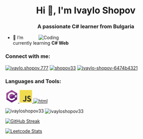 <h1 align="center">Hi 👋, I'm Ivaylo Shopov</h1>
<h3 align="center">A passionate C# learner from Bulgaria</h3>
<img align="right" alt="Coding" width="400" src="https://cdn.dribbble.com/users/1162077/screenshots/3848914/programmer.gif">

- 🌱 I’m currently learning **C# Web**

<h3 align="left">Connect with me:</h3>
<p align="left">
<a href="https://fb.com/ivaylo.shopov.777" target="blank"><img align="center" src="https://raw.githubusercontent.com/rahuldkjain/github-profile-readme-generator/master/src/images/icons/Social/facebook.svg" alt="ivaylo.shopov.777" height="30" width="40" /></a>
<a href="https://instagram.com/shopov33" target="blank"><img align="center" src="https://raw.githubusercontent.com/rahuldkjain/github-profile-readme-generator/master/src/images/icons/Social/instagram.svg" alt="shopov33" height="30" width="40" /></a>
<a href="https://www.linkedin.com/in/ivaylo-shopov-6474b4321/" target="blank"><img align="center" src="https://img.shields.io/badge/LinkedIn-0077B5?style=for-the-badge&logo=linkedin&logoColor=white" alt="ivaylo-shopov-6474b4321" height="30" width="100" /></a>
</p>

<h3 align="left">Languages and Tools:</h3>
<p align="left"> 
<a href="https://www.w3schools.com/cs/" target="_blank" rel="noreferrer"> <img src="https://raw.githubusercontent.com/devicons/devicon/master/icons/csharp/csharp-original.svg" alt="csharp" width="40" height="40"/> </a> 
<a href="https://www.w3schools.com/js/" target="_blank" rel="noreferrer"> <img src="https://raw.githubusercontent.com/devicons/devicon/master/icons/javascript/javascript-original.svg" alt="javascript" width="40" height="40"/> </a>
<a href="https://www.w3schools.com/html/" target="_blank" rel="noreferrer"> <img src="https://www.w3.org/html/logo/downloads/HTML5_Logo.svg" alt="html" width="40" height="40"/> </a></p>

<p><img align="left" src="https://github-readme-stats-sigma-five.vercel.app/api/top-langs?username=ivayloshopov33&show_icons=true&locale=en&layout=compact" alt="ivayloshopov33" /></p>

<p>&nbsp;<img align="center" src="https://github-readme-stats-sigma-five.vercel.app/api?username=ivayloshopov33&show_icons=true&locale=en" alt="ivayloshopov33" /></p>

[![GitHub Streak](https://streak-stats.demolab.com/?user=IvayloShopov33)](https://git.io/streak-stats)

[![Leetcode Stats](https://leetcard.jacoblin.cool/IvayloShopov33?theme=nord)](https://leetcode.com/IvayloShopov33)
